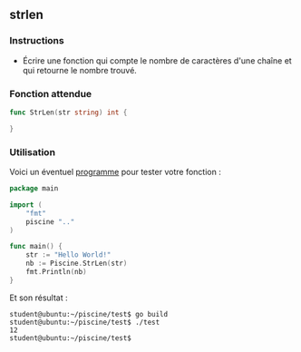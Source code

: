## strlen

### Instructions

- Écrire une fonction qui compte le nombre de caractères d'une chaîne et qui retourne le nombre trouvé.

### Fonction attendue

```go
func StrLen(str string) int {

}
```

### Utilisation

Voici un éventuel [programme](TODO-LINK) pour tester votre fonction :

```go
package main

import (
	"fmt"
	piscine ".."
)

func main() {
	str := "Hello World!"
	nb := Piscine.StrLen(str)
	fmt.Println(nb)
}
```

Et son résultat :

```console
student@ubuntu:~/piscine/test$ go build
student@ubuntu:~/piscine/test$ ./test
12
student@ubuntu:~/piscine/test$
```

